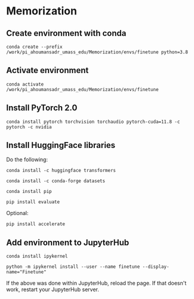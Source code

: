 # Memorization

## Create environment with conda 

`conda create --prefix /work/pi_ahoumansadr_umass_edu/Memorization/envs/finetune python=3.8`

## Activate environment

`conda activate /work/pi_ahoumansadr_umass_edu/Memorization/envs/finetune`

## Install PyTorch 2.0

`conda install pytorch torchvision torchaudio pytorch-cuda=11.8 -c pytorch -c nvidia`

## Install HuggingFace libraries

Do the following:

`conda install -c huggingface transformers`

`conda install -c conda-forge datasets`

`conda install pip`

`pip install evaluate`

Optional:

`pip install accelerate`

## Add environment to JupyterHub

`conda install ipykernel`

`python -m ipykernel install --user --name finetune --display-name="Finetune"`

If the above was done within JupyterHub, reload the page. If that doesn't work, restart your JupyterHub server.
